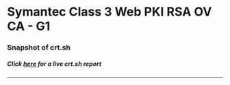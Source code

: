 # Symantec Class 3 Web PKI RSA OV CA - G1
### Snapshot of crt.sh
##### Click [here](https://crt.sh/?q=F45F0CB72BA82276D191AC7AB16CF20CB338B4733FCCD5329AB5DBAE3845CA2F) for a live crt.sh report

---
